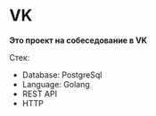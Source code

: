 # VK

**Это проект на собеседование в VK**


Стек:

* Database: PostgreSql
* Language: Golang
* REST API
* HTTP
